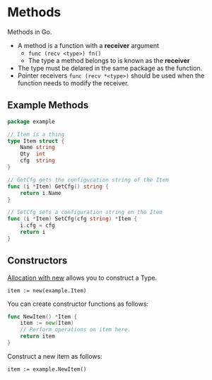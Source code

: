 # Methods

Methods in Go.

- A method is a function with a **receiver** argument
  - `func (recv <type>) fn()`
  - The type a method belongs to is known as the **receiver**
- The type must be delared in the same package as the function.
- Pointer receivers `func (recv *<type>)` should be used when the
function needs to modify the receiver.

## Example Methods

```go
package example

// Item is a thing
type Item struct {
    Name string
    Qty  int
    cfg  string
}

// GetCfg gets the configuration string of the Item
func (i *Item) GetCfg() string {
    return i.Name
}

// SetCfg sets a configuration string on the Item
func (i *Item) SetCfg(cfg string) *Item {
    i.cfg = cfg
    return i
}

```

## Constructors

[Allocation with new](https://golang.org/doc/effective_go.html#allocation_new)
allows you to construct a Type.

`item := new(example.Item)`

You can create constructor functions as follows:

```go
func NewItem() *Item {
	item := new(Item)
	// Perform operations on item here.
    return item
}
```
Construct a new item as follows:

`item := example.NewItem()`

